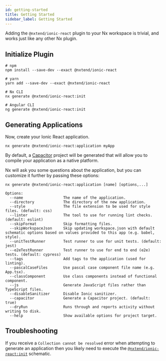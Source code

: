 ```yaml
---
id: getting-started
title: Getting Started
sidebar_label: Getting Started
---
```


Adding the `@nxtend/ionic-react` plugin to your Nx workspace is trivial, and works just like any other Nx plugin.

## Initialize Plugin

```
# npm
npm install --save-dev --exact @nxtend/ionic-react

# yarn
yarn add --save-dev --exact @nxtend/ionic-react

# Nx CLI
nx generate @nxtend/ionic-react:init

# Angular CLI
ng generate @nxtend/ionic-react:init
```

## Generating Applications

Now, create your Ionic React application.

```
nx generate @nxtend/ionic-react:application myApp
```

By default, a [Capacitor](../../docs/capacitor/overview.md) project will be generated that will allow you to compile your application as a native platform.

Nx will ask you some questions about the application, but you can customize it further by passing these options:

```
nx generate @nxtend/ionic-react:application [name] [options,...]

Options:
  --name                  The name of the application.
  --directory             The directory of the new application.
  --style                 The file extension to be used for style files. (default: css)
  --linter                The tool to use for running lint checks. (default: eslint)
  --skipFormat            Skip formatting files.
  --skipWorkspaceJson     Skip updating workspace.json with default schematic options based on values provided to this app (e.g. babel, style).
  --unitTestRunner        Test runner to use for unit tests. (default: jest)
  --e2eTestRunner         Test runner to use for end to end (e2e) tests. (default: cypress)
  --tags                  Add tags to the application (used for linting).
  --pascalCaseFiles       Use pascal case component file name (e.g. App.tsx).
  --classComponent        Use class components instead of functional component.
  --js                    Generate JavaScript files rather than TypeScript files.
  --disableSanitizer      Disable Ionic sanitizer.
  --capacitor             Generate a Capacitor project. (default: true)
  --dryRun                Runs through and reports activity without writing to disk.
  --help                  Show available options for project target.
```

## Troubleshooting

If you receive a `Collection cannot be resolved` error when attempting to generate an application then you likely need to execute the [`@nxtend/ionic-react:init`](./schematics/init) schematic.
